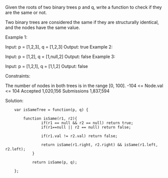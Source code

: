 Given the roots of two binary trees p and q, write a function to check if they are the same or not.

Two binary trees are considered the same if they are structurally identical, and the nodes have the same value.

 

Example 1:


Input: p = [1,2,3], q = [1,2,3]
Output: true
Example 2:


Input: p = [1,2], q = [1,null,2]
Output: false
Example 3:


Input: p = [1,2,1], q = [1,1,2]
Output: false
 

Constraints:

The number of nodes in both trees is in the range [0, 100].
-104 <= Node.val <= 104
Accepted
1,020,156
Submissions
1,837,594


Solution: 


        var isSameTree = function(p, q) {
            
            function isSame(r1, r2){
                    if(r1 == null && r2 == null) return true;
                    if(r1==null || r2 == null) return false;
                    
                    if(r1.val != r2.val) return false;
                    
                    return isSame(r1.right, r2.right) && isSame(r1.left, r2.left);
                }
                
                return isSame(p, q);
            
        };